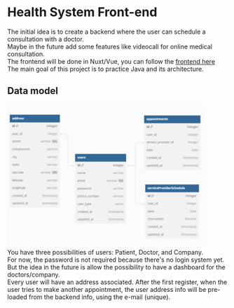# Health System Front-end
The initial idea is to create a backend where the user can schedule a consultation with a doctor. </br>
Maybe in the future add some features like videocall for online medical consultation. </br>
The frontend will be done in Nuxt/Vue, you can follow the <a href="https://github.com/MatheusFelizardo/health-system-frontend"> frontend here </a> </br>
The main goal of this project is to practice Java and its architecture.

## Data model
<img width="450px" src="./HealthSystem.png" />

<br/>
You have three possibilities of users: Patient, Doctor, and Company. </br>
For now, the password is not required because there's no login system yet. But the idea in the future is allow the possibility to have a dashboard for the doctors/company. <br/>
Every user will have an address associated. After the first register, when the user tries to make another appointment, the user address info will be pre-loaded from the backend info, using the e-mail (unique).
